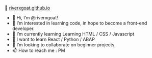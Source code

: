 🚀 [riverxgoat.github.io](url)

- 👋 Hi, I’m @riverxgoat!
- 👀 I’m interested in learning code, in hope to become a front-end developer.
- 🌱 I’m currently learning Learning HTML / CSS / Javascript
- 🧠 I want to learn React / Python / ABAP
- 💞️ I’m looking to collaborate on beginner projects.
- 📫 How to reach me : PM

<!---
riverxgoat/riverxgoat is a ✨ special ✨ repository because its `README.md` (this file) appears on your GitHub profile.
You can click the Preview link to take a look at your changes.
--->
